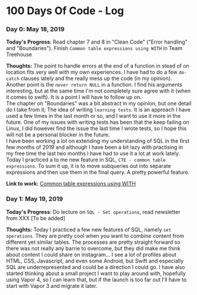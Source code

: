# 100 Days Of Code - Log

### Day 0: May 18, 2019

**Today's Progress**: Read chapter 7 and 8 in "Clean Code" ("Error handling" and "Boundaries"). Finish `Common table expressions using WITH` in Team Treehouse

**Thoughts:** The point to handle errors at the end of a function in stead of on location fits very well with my own experiences. I have had to do a few `do-catch` clauses lately and the really mess up the code (in my opinion). Another point is the `never return NULL` in a function. I find his arguments interesting, but at the same time I'm not completely sure agree with it (when it comes to swift). It is a point I will have to follow up on.  
The chapter on "Boundaries" was a bit abstract in my opinion, but one detail do I take from it; The idea of writing `learning tests`. It is an approach I have used a few times in the last month or so, and I want to use it more in the future. One of my issues with writing tests has been that the keep failing on Linux, I did however find the issue the last time I wrote tests, so I hope this will not be a personal blocker in the future.  
I have been working a lot on extending my understanding of SQL in the first few months of 2019 and although I have been a bit lazy with practising in my free time the last two months I have had to use it a lot at work lately. Today I practiced a to me new feature in SQL, `CTE - common table expressions`. To sum it up, it is to move subqueries out into separate expressions and then use them in the final query. A pretty powerful feature.

**Link to work:** [Common table expressions using WITH](https://teamtreehouse.com/library/common-table-expressions-using-with)

### Day 1: May 19, 2019

**Today's Progress**: Do lecture on `SQL - Set operations`, read newsletter from XXX [To be added]

**Thoughts:** Today I practiced a few new features of SQL, namely `set operations`. They are pretty cool when you want to combine content from different yet similar tables. The processes are pretty straight forward so there was not really any barrie to overcome, but they did make me think about content I could share on instagram... I see a lot of profiles about HTML, CSS, Javascript, and even some Android, but Swift and especially SQL are underrepresented and could be a direction I could go. I have also started thinking about a small project I want to play around with, hopefully using Vapor 4, so I can learn that, but if the launch is too far out I'll have to start with Vapor 3 and migrate it later.

